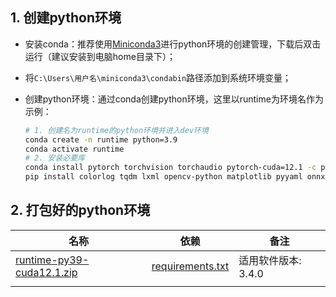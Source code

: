 ## 1. 创建python环境

- 安装conda：推荐使用[Miniconda3](https://mirrors.tuna.tsinghua.edu.cn/anaconda/miniconda/Miniconda3-latest-Windows-x86.exe)进行python环境的创建管理，下载后双击运行（建议安装到电脑home目录下）；

- 将`C:\Users\用户名\miniconda3\condabin`路径添加到系统环境变量；

- 创建python环境：通过conda创建python环境，这里以runtime为环境名作为示例：

  ```sh
  # 1. 创建名为runtime的python环境并进入dev环境
  conda create -n runtime python=3.9
  conda activate runtime
  # 2. 安装必要库
  conda install pytorch torchvision torchaudio pytorch-cuda=12.1 -c pytorch -c nvidia
  pip install colorlog tqdm lxml opencv-python matplotlib pyyaml onnx imageio thop imageio-ffmpeg pycryptodome PySide6-Fluent-Widgets
  ```

## 2. 打包好的python环境

| 名称                                                         | 依赖                                                     | 备注                |
| ------------------------------------------------------------ | -------------------------------------------------------- | ------------------- |
| [runtime-py39-cuda12.1.zip](https://pan.baidu.com/s/1Yc8m6_Sx4doVZEuKCpN9eQ?pwd=k5br) | [requirements.txt](./requirements/requirements-py39.txt) | 适用软件版本: 3.4.0 |
|                                                              |                                                          |                     |

